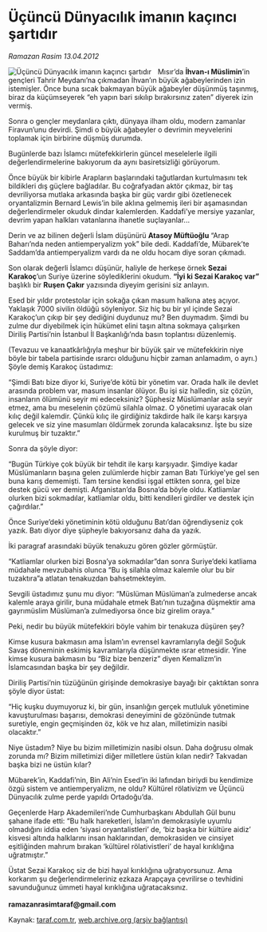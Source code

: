 # Üçüncü Dünyacılık imanın kaçıncı şartıdır 

*Ramazan Rasim 13.04.2012*

<div class="yazi"><img align="left" alt="Üçüncü Dünyacılık imanın kaçıncı şartıdır " border="0" src="http://www.taraf.com.tr/fotoraflar/makaleler/ucuncu-dunyacilik-imanin-kacinci-sartidir_1893_orijinal.jpg" style="border-right-width:10px; border-color:#FFFFFF"/><p>Mısır’da <b>İhvan-ı Müslimin</b>’in gençleri Tahrir Meydanı’na çıkmadan İhvan’ın büyük ağabeylerinden izin istemişler. Önce buna sıcak bakmayan büyük ağabeyler düşünmüş taşınmış, biraz da küçümseyerek “eh yapın bari sıkılıp bırakırsınız zaten” diyerek izin vermiş.</p>
<p>Sonra o gençler meydanlara çıktı, dünyaya ilham oldu, modern zamanlar Firavun’unu devirdi. Şimdi o büyük ağabeyler o devrimin meyvelerini toplamak için birbirine düşmüş durumda.</p>
<p>Bugünlerde bazı İslamcı mütefekkirlerin güncel meselelerle ilgili değerlendirmelerine bakıyorum da aynı basiretsizliği görüyorum. </p>
<p>Önce büyük bir kibirle Arapların başlarındaki tağutlardan kurtulmasını tek bildikleri dış güçlere bağladılar. Bu coğrafyadan aktör çıkmaz, bir taş devriliyorsa mutlaka arkasında başka bir güç vardır gibi özetlenecek oryantalizmin Bernard Lewis’in bile aklına gelmemiş ileri bir aşamasından değerlendirmeler okuduk dindar kalemlerden. Kaddafi’ye mersiye yazanlar, devrim yapan halkları vatanlarına ihanetle suçlayanlar...</p>
<p>Derin ve az bilinen değerli İslam düşünürü <b>Atasoy Müftüoğlu</b> “Arap Baharı’nda neden antiemperyalizm yok” bile dedi. Kaddafi’de, Mübarek’te Saddam’da antiemperyalizm vardı da ne oldu hocam diye soran çıkmadı. </p>
<p>Son olarak değerli İslamcı düşünür, haliyle de herkese örnek <b>Sezai Karakoç</b>’un Suriye üzerine söylediklerini okudum. <b>“İyi ki Sezai Karakoç var”</b> başlıklı bir <b>Ruşen Çakır</b> yazısında diyeyim gerisini siz anlayın.</p>
<p>Esed bir yıldır protestolar için sokağa çıkan masum halkına ateş açıyor. Yaklaşık 7000 sivilin öldüğü söyleniyor. Siz hiç bu bir yıl içinde Sezai Karakoç’un çıkıp bir şey dediğini duydunuz mu? Ben duymadım. Şimdi bu zulme dur diyebilmek için hükümet elini taşın altına sokmaya çalışırken Diriliş Partisi’nin İstanbul İl Başkanlığı’nda basın toplantısı düzenlemiş.</p>
<p>(Tevazuu ve kanaatkârlığıyla meşhur bir büyük şair ve mütefekkirin niye böyle bir tabela partisinde ısrarcı olduğunu hiçbir zaman anlamadım, o ayrı.) Şöyle demiş Karakoç üstadımız:</p>
<p>“Şimdi Batı bize diyor ki, Suriye’de kötü bir yönetim var. Orada halk ile devlet arasında problem var, masum insanlar ölüyor. Bu işi siz halledin, siz çözün, insanların ölümünü seyir mi edeceksiniz? Şüphesiz Müslümanlar asla seyir etmez, ama bu meselenin çözümü silahla olmaz. O yönetimi uyaracak olan kılıç değil kalemdir. Çünkü kılıç ile girdiğiniz takdirde halk ile karşı karşıya gelecek ve siz yine masumları öldürmek zorunda kalacaksınız. İşte bu size kurulmuş bir tuzaktır.”</p>
<p>Sonra da şöyle diyor:</p>
<p>“Bugün Türkiye çok büyük bir tehdit ile karşı karşıyadır. Şimdiye kadar Müslümanların başına gelen zulümlerde hiçbir zaman Batı Türkiye’ye gel sen buna karış dememişti. Tam tersine kendisi işgal ettikten sonra, gel bize destek gücü ver demişti. Afganistan’da Bosna’da böyle oldu. Katliamlar olurken bizi sokmadılar, katliamlar oldu, bitti kendileri girdiler ve destek için çağırdılar.”</p>
<p>Önce Suriye’deki yönetiminin kötü olduğunu Batı’dan öğrendiyseniz çok yazık. Batı diyor diye şüpheyle bakıyorsanız daha da yazık. </p>
<p>İki paragraf arasındaki büyük tenakuzu gören gözler görmüştür. </p>
<p>“Katliamlar olurken bizi Bosna’ya sokmadılar”dan sonra Suriye’deki katliama müdahale mevzubahis olunca “Bu iş silahla olmaz kalemle olur bu bir tuzaktıra”a atlatan tenakuzdan bahsetmekteyim. </p>
<p>Sevgili üstadımız şunu mu diyor: “Müslüman Müslüman’a zulmederse ancak kalemle araya girilir, buna müdahale etmek Batı’nın tuzağına düşmektir ama gayrımüslim Müslüman’a zulmediyorsa önce biz girelim oraya.”</p>
<p>Peki, nedir bu büyük mütefekkiri böyle vahim bir tenakuza düşüren şey?</p>
<p>Kimse kusura bakmasın ama İslam’ın evrensel kavramlarıyla değil Soğuk Savaş döneminin eskimiş kavramlarıyla düşünmekte ısrar etmesidir. Yine kimse kusura bakmasın bu “Biz bize benzeriz” diyen Kemalizm’in İslamcasından başka bir şey değildir. </p>
<p>Diriliş Partisi’nin tüzüğünün girişinde demokrasiye bayağı bir çaktıktan sonra şöyle diyor üstat:</p>
<p>“Hiç kuşku duymuyoruz ki, bir gün, insanlığın gerçek mutluluk yönetimine kavuşturulması başarısı, demokrasi deneyimini de gözönünde tutmak suretiyle, engin geçmişinden öz, kök ve hız alan, milletimizin nasibi olacaktır.”</p>
<p>Niye üstadım? Niye bu bizim milletimizin nasibi olsun. Daha doğrusu olmak zorunda mı? Bizim milletimizi diğer milletlere üstün kılan nedir? Takvadan başka bizi ne üstün kılar? </p>
<p>Mübarek’in, Kaddafi’nin, Bin Ali’nin Esed’in iki lafından biriydi bu kendimize özgü sistem ve antiemperyalizm, ne oldu? Kültürel rölativizm ve Üçüncü Dünyacılık zulme perde yapıldı Ortadoğu’da.</p>
<p>Geçenlerde Harp Akademileri’nde Cumhurbaşkanı Abdullah Gül bunu şahane ifade etti: “Bu halk hareketleri, İslam’ın demokrasiyle uyumlu olmadığını iddia eden ‘siyasi oryantalistleri’ de, ‘biz başka bir kültüre aidiz’ kisvesi altında halklarını insan haklarından, demokrasiden ve cinsiyet eşitliğinden mahrum bırakan ‘kültürel rölativistleri’ de hayal kırıklığına uğratmıştır.”</p>
<p>Üstat Sezai Karakoç siz de bizi hayal kırıklığına uğratıyorsunuz. Ama korkarım şu değerlendirmeleriniz ezkaza Arapçaya çevrilirse o tevhidini savunduğunuz ümmeti hayal kırıklığına uğratacaksınız.<br/><br/><b>ramazanrasimtaraf@gmail.com</b></p>
</div>

Kaynak: [taraf.com.tr](http://www.taraf.com.tr/ramazan-rasim/makale-ucuncu-dunyacilik-imanin-kacinci-sartidir.htm), [web.archive.org (arşiv bağlantısı)](http://web.archive.org/web/20130624143604/http://www.taraf.com.tr/ramazan-rasim/makale-ucuncu-dunyacilik-imanin-kacinci-sartidir.htm)
